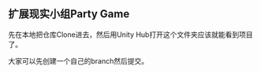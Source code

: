 ## 扩展现实小组Party Game
<p>先在本地把仓库Clone进去，然后用Unity Hub打开这个文件夹应该就能看到项目了。</p>
<p>大家可以先创建一个自己的branch然后提交。<p>
